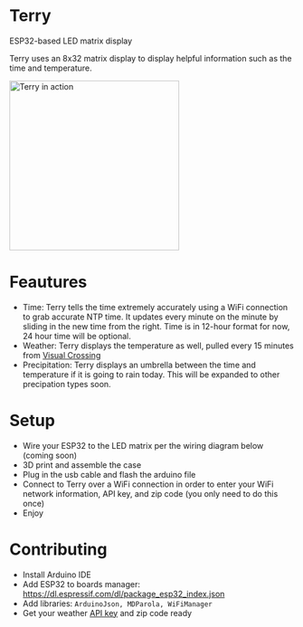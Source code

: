 # Terry
ESP32-based LED matrix display

Terry uses an 8x32 matrix display to display helpful information such as the time and temperature. 

<img width="300" alt="Terry in action" src="https://github.com/user-attachments/assets/0847cd3d-cbce-43cd-8a81-87a1cbf4bf79" />

# Feautures

- Time: Terry tells the time extremely accurately using a WiFi connection to grab accurate NTP time. It updates every minute on the minute by sliding in the new time from the right. Time is in 12-hour format for now, 24 hour time will be optional.
- Weather: Terry displays the temperature as well, pulled every 15 minutes from [Visual Crossing](https://www.visualcrossing.com/)
- Precipitation: Terry displays an umbrella between the time and temperature if it is going to rain today. This will be expanded to other precipation types soon.

# Setup
- Wire your ESP32 to the LED matrix per the wiring diagram below (coming soon)
- 3D print and assemble the case
- Plug in the usb cable and flash the arduino file
- Connect to Terry over a WiFi connection in order to enter your WiFi network information, API key, and zip code (you only need to do this once)
- Enjoy

# Contributing

- Install Arduino IDE
- Add ESP32 to boards manager: https://dl.espressif.com/dl/package_esp32_index.json
- Add libraries: `ArduinoJson, MDParola, WiFiManager`
- Get your weather [API key](https://www.visualcrossing.com/sign-up/) and zip code ready 
